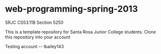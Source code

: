 web-programming-spring-2013
=================

SRJC CS53.11B Section 5250

This is a template repository for Santa Rosa Junior College students.    Clone this repository into your account 

Testing account -- lbailey143
